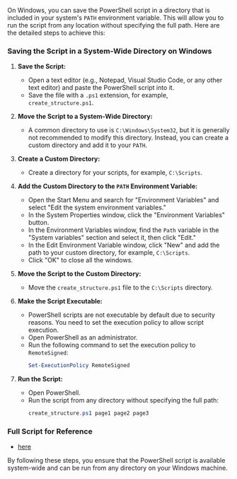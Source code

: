 On Windows, you can save the PowerShell script in a directory that is included in your system's `PATH` environment variable. This will allow you to run the script from any location without specifying the full path. Here are the detailed steps to achieve this:

### Saving the Script in a System-Wide Directory on Windows

1. **Save the Script:**

   - Open a text editor (e.g., Notepad, Visual Studio Code, or any other text editor) and paste the PowerShell script into it.
   - Save the file with a `.ps1` extension, for example, `create_structure.ps1`.

2. **Move the Script to a System-Wide Directory:**

   - A common directory to use is `C:\Windows\System32`, but it is generally not recommended to modify this directory. Instead, you can create a custom directory and add it to your `PATH`.

3. **Create a Custom Directory:**

   - Create a directory for your scripts, for example, `C:\Scripts`.

4. **Add the Custom Directory to the `PATH` Environment Variable:**

   - Open the Start Menu and search for "Environment Variables" and select "Edit the system environment variables."
   - In the System Properties window, click the "Environment Variables" button.
   - In the Environment Variables window, find the `Path` variable in the "System variables" section and select it, then click "Edit."
   - In the Edit Environment Variable window, click "New" and add the path to your custom directory, for example, `C:\Scripts`.
   - Click "OK" to close all the windows.

5. **Move the Script to the Custom Directory:**

   - Move the `create_structure.ps1` file to the `C:\Scripts` directory.

6. **Make the Script Executable:**

   - PowerShell scripts are not executable by default due to security reasons. You need to set the execution policy to allow script execution.
   - Open PowerShell as an administrator.
   - Run the following command to set the execution policy to `RemoteSigned`:
     ```powershell
     Set-ExecutionPolicy RemoteSigned
     ```

7. **Run the Script:**
   - Open PowerShell.
   - Run the script from any directory without specifying the full path:
     ```powershell
     create_structure.ps1 page1 page2 page3
     ```

### Full Script for Reference

- [here](create_structure.ps1)

By following these steps, you ensure that the PowerShell script is available system-wide and can be run from any directory on your Windows machine.
